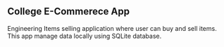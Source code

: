 ## College E-Commerece App

Engineering Items selling application where user can buy and sell items. This app manage data locally using SQLite database.
